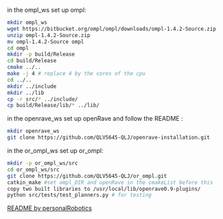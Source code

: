 in the ompl_ws set up ompl:  
```bash  
mkdir ompl_ws
wget https://bitbucket.org/ompl/ompl/downloads/ompl-1.4.2-Source.zip
unzip ompl-1.4.2-Source.zip
mv ompl-1.4.2-Source ompl
cd ompl
mkdir -p build/Release
cd build/Release
cmake ../..
make -j 4 # replace 4 by the cores of the cpu
cd ../..
mkdir ../include
mkdir ../lib
cp -r src/* ../include/
cp build/Release/lib/* ../lib/
```  

in the openrave_ws set up openRave and follow the README :  
```bash
mkdir openrave_ws
git clone https://github.com/QLV5645-QLJ/openrave-installation.git
```

in the or_ompl_ws set up or_ompl:
```bash 
mkdir -p or_ompl_ws/src
cd or_ompl_ws/src
git clone https://github.com/QLV5645-QLJ/or_ompl.git
catkin_make #set ompl_DIR and openRave in the cmakeList before this
copy two built libraries to /usr/local/lib/openrave0.9-plugins/  
python src/tests/test_planners.py # for testing
``` 

[README by personalRobotics](README_origin.md)  